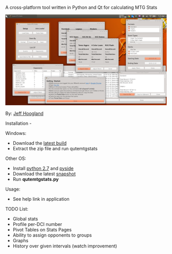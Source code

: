 A cross-platform tool written in Python and Qt for calculating MTG Stats

![alt text](https://raw.githubusercontent.com/JeffHoogland/qutemtgstats/master/Screenshots/QuteExpanded.png "Qute MTG Stats") 

By: [Jeff Hoogland](http://www.jeffhoogland.com/)

Installation -

Windows:
- Download the [latest build](https://github.com/JeffHoogland/qutemtgstats/blob/master/build/qutemtgstats-windows.zip?raw=true)
- Extract the zip file and run qutemtgstats

Other OS:
- Install [python 2.7](https://www.python.org/downloads/) and [pyside](http://qt-project.org/wiki/PySideDownloads)
- Download the latest [snapshot](https://github.com/JeffHoogland/qutemtgstats/blob/master/build/qutemtgstats-raw.tar.gz?raw=true)
- Run **qutemtgstats.py**

Usage:
- See help link in application

TODO List:

- Global stats
- Profile per-DCI number
- Pivot Tables on Stats Pages
- Ability to assign opponents to groups
- Graphs
- History over given intervals (watch improvement)
